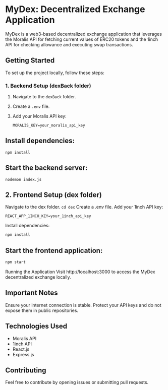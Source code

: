 # MyDex: Decentralized Exchange Application

MyDex is a web3-based decentralized exchange application that leverages the Moralis API for fetching current values of ERC20 tokens and the 1inch API for checking allowance and executing swap transactions.

## Getting Started

To set up the project locally, follow these steps:

### 1. Backend Setup (dexBack folder)

1. Navigate to the `dexBack` folder.
2. Create a `.env` file.
3. Add your Moralis API key:

   ```plaintext
   MORALIS_KEY=your_moralis_api_key
   ```

## Install dependencies:

```plaintext
npm install
```


## Start the backend server:

```plaintext
nodemon index.js
```

## 2. Frontend Setup (dex folder)
Navigate to the dex folder.
```cd dex```
Create a .env file.
Add your 1inch API key:

```plaintext
REACT_APP_1INCH_KEY=your_1inch_api_key
```
Install dependencies:

```bash
npm install
```
## Start the frontend application:

```bash
npm start
```
Running the Application
Visit http://localhost:3000 to access the MyDex decentralized exchange locally.

## Important Notes
Ensure your internet connection is stable.
Protect your API keys and do not expose them in public repositories.

## Technologies Used
- Moralis API
- 1inch API
- React.js
- Express.js
  
## Contributing
Feel free to contribute by opening issues or submitting pull requests.





